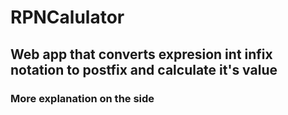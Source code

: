 # RPNCalulator
## Web app that converts expresion int infix notation to postfix and calculate it's value
### More explanation on the side
